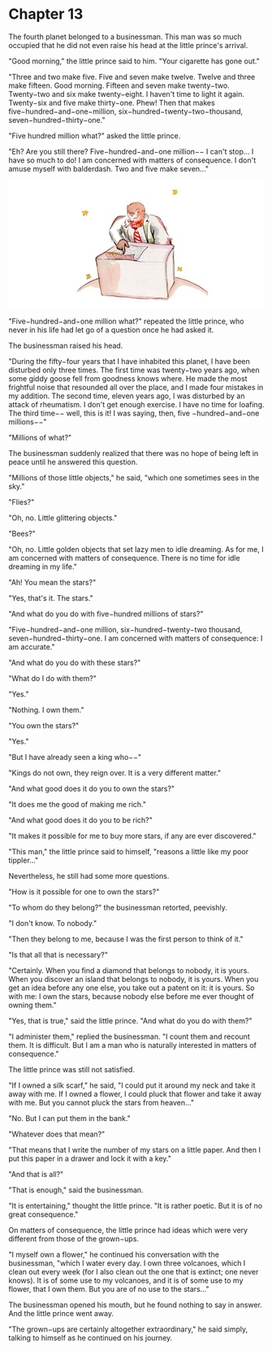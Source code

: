 # Chapter 13

The fourth planet belonged to a businessman. This man was so much occupied that he did not even raise his head at the little prince's arrival.

"Good morning," the little prince said to him. "Your cigarette has gone out."

"Three and two make five. Five and seven make twelve. Twelve and three make fifteen. Good morning. Fifteen and seven make twenty−two. Twenty−two and six make twenty−eight. I haven't time to light it again. Twenty−six and five make thirty−one. Phew! Then that makes five−hundred−and−one−million, six−hundred−twenty−two−thousand, seven−hundred−thirty−one."

"Five hundred million what?" asked the little prince.

"Eh? Are you still there? Five−hundred−and−one million−− I can't stop... I have so much to do! I am concerned with matters of consequence. I don't amuse myself with balderdash. Two and five make seven..."

![Image 13-1](assets/13-1.jpg)

"Five−hundred−and−one million what?" repeated the little prince, who never in his life had let go of a question once he had asked it.

The businessman raised his head.

"During the fifty−four years that I have inhabited this planet, I have been disturbed only three times. The first time was twenty−two years ago, when some giddy goose fell from goodness knows where. He made the most frightful noise that resounded all over the place, and I made four mistakes in my addition. The second time, eleven years ago, I was disturbed by an attack of rheumatism. I don't get enough exercise. I have no time for loafing. The third time−− well, this is it! I was saying, then, five −hundred−and−one millions−−"

"Millions of what?"

The businessman suddenly realized that there was no hope of being left in peace until he answered this question.

"Millions of those little objects," he said, "which one sometimes sees in the sky."

"Flies?"

"Oh, no. Little glittering objects."

"Bees?"

"Oh, no. Little golden objects that set lazy men to idle dreaming. As for me, I am concerned with matters of consequence. There is no time for idle dreaming in my life."

"Ah! You mean the stars?"

"Yes, that's it. The stars."

"And what do you do with five−hundred millions of stars?"

"Five−hundred−and−one million, six−hundred−twenty−two thousand, seven−hundred−thirty−one. I am concerned with matters of consequence: I am accurate."

"And what do you do with these stars?"

"What do I do with them?"

"Yes."

"Nothing. I own them."

"You own the stars?"

"Yes."

"But I have already seen a king who−−"

"Kings do not own, they reign over. It is a very different matter."

"And what good does it do you to own the stars?"

"It does me the good of making me rich."

"And what good does it do you to be rich?"

"It makes it possible for me to buy more stars, if any are ever discovered."

"This man," the little prince said to himself, "reasons a little like my poor tippler..."

Nevertheless, he still had some more questions.

"How is it possible for one to own the stars?"

"To whom do they belong?" the businessman retorted, peevishly.

"I don't know. To nobody."

"Then they belong to me, because I was the first person to think of it."

"Is that all that is necessary?"

"Certainly. When you find a diamond that belongs to nobody, it is yours. When you discover an island that belongs to nobody, it is yours. When you get an idea before any one else, you take out a patent on it: it is yours. So with me: I own the stars, because nobody else before me ever thought of owning them."

"Yes, that is true," said the little prince. "And what do you do with them?"

"I administer them," replied the businessman. "I count them and recount them. It is difficult. But I am a man who is naturally interested in matters of consequence."

The little prince was still not satisfied.

"If I owned a silk scarf," he said, "I could put it around my neck and take it away with me. If I owned a flower, I could pluck that flower and take it away with me. But you cannot pluck the stars from heaven..."

"No. But I can put them in the bank."

"Whatever does that mean?"

"That means that I write the number of my stars on a little paper. And then I put this paper in a drawer and lock it with a key."

"And that is all?"

"That is enough," said the businessman.

"It is entertaining," thought the little prince. "It is rather poetic. But it is of no great consequence."

On matters of consequence, the little prince had ideas which were very different from those of the grown−ups.

"I myself own a flower," he continued his conversation with the businessman, "which I water every day. I own three volcanoes, which I clean out every week (for I also clean out the one that is extinct; one never knows). It is of some use to my volcanoes, and it is of some use to my flower, that I own them. But you are of no use to the stars..."

The businessman opened his mouth, but he found nothing to say in answer. And the little prince went away.

"The grown−ups are certainly altogether extraordinary," he said simply, talking to himself as he continued on his journey.